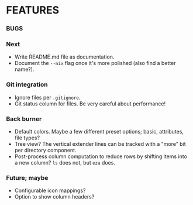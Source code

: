 # FEATURES

### BUGS

### Next
- Write README.md file as documentation.
- Document the `--nix` flag once it's more polished (also find a better name?).

### Git integration
- Ignore files per `.gitignore`.
- Git status column for files.  Be very careful about performance!

### Back burner
- Default colors.  Maybe a few different preset options; basic, attributes, file types?
- Tree view?  The vertical extender lines can be tracked with a "more" bit per directory component.
- Post-process column computation to reduce rows by shifting items into a new column?  `ls` does not, but `eza` does.

### Future; maybe
- Configurable icon mappings?
- Option to show column headers?

